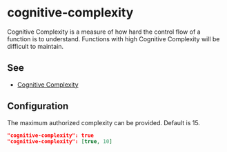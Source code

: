 # cognitive-complexity

Cognitive Complexity is a measure of how hard the control flow of a function is to understand. Functions with high Cognitive Complexity will be difficult to maintain.

## See

* [Cognitive Complexity](http://redirect.sonarsource.com/doc/cognitive-complexity.html)

## Configuration

The maximum authorized complexity can be provided. Default is 15.
```json
"cognitive-complexity": true
"cognitive-complexity": [true, 10]
```
